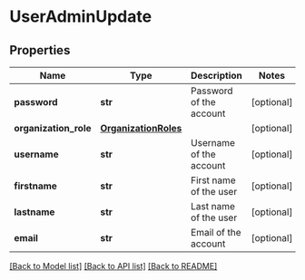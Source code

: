 # UserAdminUpdate

## Properties
Name | Type | Description | Notes
------------ | ------------- | ------------- | -------------
**password** | **str** | Password of the account | [optional] 
**organization_role** | [**OrganizationRoles**](OrganizationRoles.md) |  | [optional] 
**username** | **str** | Username of the account | [optional] 
**firstname** | **str** | First name of the user | [optional] 
**lastname** | **str** | Last name of the user | [optional] 
**email** | **str** | Email of the account | [optional] 

[[Back to Model list]](../README.md#documentation-for-models) [[Back to API list]](../README.md#documentation-for-api-endpoints) [[Back to README]](../README.md)


